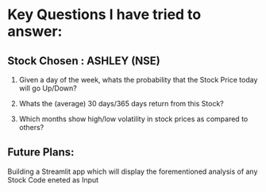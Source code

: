 <h1>Key Questions I have tried to answer: </h1>

<h2> Stock Chosen : ASHLEY (NSE) </h2>

1) Given a day of the week, whats the probability that the Stock Price today will go Up/Down?

2) Whats the (average) 30 days/365 days return from this Stock?

3) Which months show high/low volatility in stock prices as compared to others?

<h2> Future Plans: </h2>

Building a Streamlit app which will display the forementioned analysis of any Stock Code eneted as Input
